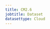 ```yaml
---
title: CM2.6
jobtitle: Dataset
datasettype: Cloud
---
```

<!-- Datasets: hosted on globus. access e.g.:
```
import xarray as xr
import gcsfs
fs = gcsfs.GCSFileSystem()
fs.ls("gs://leap-persistent-ro/groundpepper/GFDL_cm2.6")
ds = xr.open_dataset('gs://leap-persistent-ro/groundpepper/GFDL_cm2.6/GFDL_CM2_6_CONTROL_DAILY_SURF.zarr', engine='zarr')
``` -->
